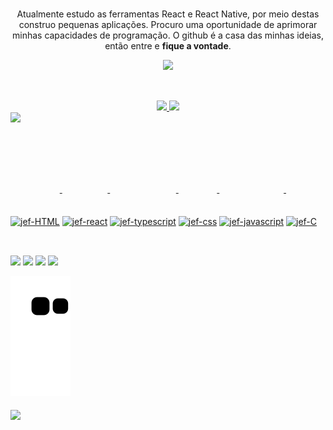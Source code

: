 ### 
<p align="center">Atualmente estudo as ferramentas React e React Native, por meio destas construo pequenas aplicações. Procuro uma oportunidade de aprimorar minhas capacidades de programação. O github é a casa das minhas ideias, então entre e <strong>fique a vontade</strong>.</p>

<div align="center">
   <img width="400" src="https://user-images.githubusercontent.com/82906124/176824737-8f0407f6-7b3a-45e2-99ca-72a1159304cc.png">
</div>

##

</br>
<div align="center">
  <a href="https://github.com/jefmoraes">
  <img height="140em" src="https://github-readme-stats.vercel.app/api?username=jefmoraes&show_icons=true&theme=codeSTACKr&include_all_commits=true&count_private=true"/>
    <img height="140em" src="http://github-readme-streak-stats.herokuapp.com?user=jefmoraes&hide_border=true&date_format=j%2Fn%5B%2FY%5D&locale=pt-br&background=09131B&fire=FE652F&currStreakNum=FE652F&stroke=FE652F&border=FFFFFF&ring=FE652F&sideNums=FE652F&currStreakLabel=FFFFFF&sideLabels=FFFFFF&dates=FFFFFF"/>
  </a>
</div>


   <img width="400" src="https://user-images.githubusercontent.com/82906124/176824959-6f0e9fea-73c5-4491-ba48-2a2122e72db6.png">
   
##

<div style="display: inline_block"></br>
   <a href="https://github.com/jefmoraes">
  <img align="center" style="margin-top: 100px;" alt="jef-HTML" height="40" width="50" src="https://cdn.jsdelivr.net/gh/devicons/devicon/icons/html5/html5-plain-wordmark.svg">
  <img align="center" style="margin-top: 100px;" alt="jef-react" height="40" width="50" src="https://cdn.jsdelivr.net/gh/devicons/devicon/icons/react/react-original-wordmark.svg">
  <img align="center" style="margin-top: 100px;" alt="jef-typescript" height="40" width="50"  src="https://cdn.jsdelivr.net/gh/devicons/devicon/icons/typescript/typescript-plain.svg">
   <img align="center" style="margin-top: 100px;" alt="jef-css" height="40" width="50" src="https://cdn.jsdelivr.net/gh/devicons/devicon/icons/css3/css3-plain-wordmark.svg">
   <img align="center" style="margin-top: 100px;" alt="jef-javascript" height="40" width="50" src="https://cdn.jsdelivr.net/gh/devicons/devicon/icons/javascript/javascript-plain.svg">
   <img align="center" style="margin-top: 100px;" alt="jef-C" height="40" width="50" src="https://cdn.jsdelivr.net/gh/devicons/devicon/icons/c/c-plain.svg">
</div>



##

<div></br>
   <a href="https://www.instagram.com/je_moraisdutra/" target="_blank"><img src="https://img.shields.io/badge/-Instagram-%23E4405F?style=for-the-badge&logo=instagram&logoColor=white" target="_blank"></a>
  <a href = "mailto:jeferson_moraisdutra@hotmail.com"><img src="https://img.shields.io/badge/Microsoft_Outlook-0078D4?style=for-the-badge&logo=microsoft-outlook&logoColor=white"></a>
  <a href="https://www.linkedin.com/in/jeferson-moraes-610618223/"target="_blank"><img src="https://img.shields.io/badge/-LinkedIn-%230077B5?style=for-the-badge&logo=linkedin&logoColor=white" target="_blank"></a>
   <a href="https://github.com/jefmoraes" target="_blank"><img src="https://img.shields.io/badge/GitHub-100000?style=for-the-badge&logo=github&logoColor=white">
  </a> 
  
  
![Snake animation](https://github.com/jefmoraes/jefmoraes/blob/output/github-contribution-grid-snake.svg)
 </br>
  </br>
  <img height="100em"  align="center" src="https://spotify-recently-played-readme.vercel.app/api?user=jeffreyca16&count=1)">
  </br>
  </br>
</div>

  
 
